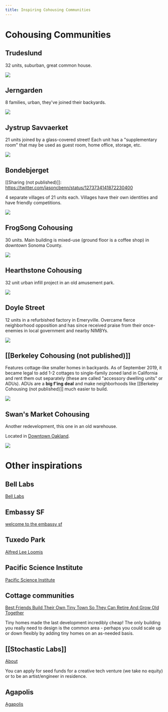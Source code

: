 ```yaml
---
title: Inspiring Cohousing Communities
---
```


# Cohousing Communities

## Trudeslund

32 units, suburban, great common house.

![](https://firebasestorage.googleapis.com/v0/b/firescript-577a2.appspot.com/o/imgs%2Fapp%2Fjason%2FOmZdF1TqFM?alt=media&token=a32d0220-c889-4fb2-b112-5accf456cf38)

## Jerngarden

8 families, urban, they've joined their backyards.

![](https://firebasestorage.googleapis.com/v0/b/firescript-577a2.appspot.com/o/imgs%2Fapp%2Fjason%2FYg08eJ99iS?alt=media&token=029ee920-3e5e-460e-85dd-037f427cf805)

## Jystrup Savvaerket

21 units joined by a glass-covered street! Each unit has a "supplementary room" that may be used as guest room, home office, storage, etc.

![](https://firebasestorage.googleapis.com/v0/b/firescript-577a2.appspot.com/o/imgs%2Fapp%2Fjason%2FdNud9xP7eF?alt=media&token=5a02b965-9008-4bd5-8152-349964320d85)

## Bondebjerget 

[[Sharing (not published)]]: https://twitter.com/jasoncbenn/status/1273734141872230400

4 separate villages of 21 units each. Villages have their own identities and have friendly competitions.

![](https://firebasestorage.googleapis.com/v0/b/firescript-577a2.appspot.com/o/imgs%2Fapp%2Fjason%2FhM18TfG5i_?alt=media&token=5d4215bd-60b9-4eb2-8b62-d3e416cb6ce3)

## FrogSong Cohousing

30 units. Main building is mixed-use (ground floor is a coffee shop) in downtown Sonoma County.

![](https://firebasestorage.googleapis.com/v0/b/firescript-577a2.appspot.com/o/imgs%2Fapp%2Fjason%2FQeqNLsqzDp?alt=media&token=551865f8-1fbf-4e99-a2a4-eb45349f9cea)

## Hearthstone Cohousing

32 unit urban infill project in an old amusement park.

![](https://firebasestorage.googleapis.com/v0/b/firescript-577a2.appspot.com/o/imgs%2Fapp%2Fjason%2FpLiplp8z5n?alt=media&token=999b736e-abd0-4a23-be3e-8fb7e7036d66)

## Doyle Street

12 units in a refurbished factory in Emeryville. Overcame fierce neighborhood opposition and has since received praise from their once-enemies in local government and nearby NIMBYs.

![](https://firebasestorage.googleapis.com/v0/b/firescript-577a2.appspot.com/o/imgs%2Fapp%2Fjason%2FZbzaYYtFOB?alt=media&token=43af7efc-50e5-4d54-89f1-bdc05e96f855)

## [[Berkeley Cohousing (not published)]]

Features cottage-like smaller homes in backyards. As of September 2019, it became legal to add 1-2 cottages to single-family zoned land in California and rent them out separately (these are called "accessory dwelling units" or ADUs). ADUs are a __big f'ing__ __deal__ and make neighborhoods like [[Berkeley Cohousing (not published)]] much easier to build.

![](https://firebasestorage.googleapis.com/v0/b/firescript-577a2.appspot.com/o/imgs%2Fapp%2Fjason%2Frgh8AWIlFI?alt=media&token=7cf154e1-add7-4e9f-b2b6-923be2831a37)

## Swan's Market Cohousing

Another redevelopment, this one in an old warehouse.

Located in [Downtown Oakland](https://goo.gl/maps/LmR1yKrLXLX5gp6m7).

![](https://firebasestorage.googleapis.com/v0/b/firescript-577a2.appspot.com/o/imgs%2Fapp%2Fjason%2Fg3LG2vIDlW?alt=media&token=95b9c7c3-2b93-452d-8a27-f62b4be54928)

# Other inspirations

## Bell Labs

[Bell Labs](https://en.wikipedia.org/wiki/Bell_Labs)

## Embassy SF

[welcome to the embassy sf](https://embassynetwork.gitbook.io/embassy-sf/)

## Tuxedo Park

[Alfred Lee Loomis](https://en.wikipedia.org/wiki/Alfred_Lee_Loomis#Laboratory_at_Tuxedo_Park)

## Pacific Science Institute

[Pacific Science Institute](http://www.pacificscienceinstitute.org/)

## Cottage communities

[Best Friends Build Their Own Tiny Town So They Can Retire And Grow Old Together](https://mysticalraven.com/adventures/16786/best-friends-build-their-own-tiny-town-so-they-can-retire-and-grow-old-together)

Tiny homes made the last development incredibly cheap! The only building you really need to design is the common area - perhaps you could scale up or down flexibly by adding tiny homes on an as-needed basis.

## [[Stochastic Labs]]

[About](http://stochasticlabs.org/)

You can apply for seed funds for a creative tech venture (we take no equity) or to be an artist/engineer in residence.

## Agapolis

[Agapolis](https://www.agapolis.org/#agapolis)
